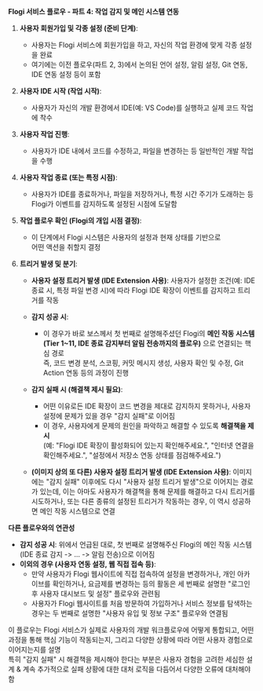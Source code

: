 **Flogi 서비스 플로우 \- 파트 4: 작업 감지 및 메인 시스템 연동**

1. **사용자 회원가입 및 각종 설정 (준비 단계)**:  
   * 사용자는 Flogi 서비스에 회원가입을 하고, 자신의 작업 환경에 맞게 각종 설정을 완료  
   * 여기에는 이전 플로우(파트 2, 3)에서 논의된 언어 설정, 알림 설정, Git 연동, IDE 연동 설정 등이 포함

2. **사용자 IDE 시작 (작업 시작)**:  
   * 사용자가 자신의 개발 환경에서 IDE(예: VS Code)를 실행하고 실제 코드 작업에 착수

3. **사용자 작업 진행**:  
   * 사용자가 IDE 내에서 코드를 수정하고, 파일을 변경하는 등 일반적인 개발 작업을 수행

4. **사용자 작업 종료 (또는 특정 시점)**:  
   * 사용자가 IDE를 종료하거나, 파일을 저장하거나, 특정 시간 주기가 도래하는 등 Flogi가 이벤트를 감지하도록 설정된 시점에 도달함

5. **작업 플로우 확인 (Flogi의 개입 시점 결정)**:  
   * 이 단계에서 Flogi 시스템은 사용자의 설정과 현재 상태를 기반으로   
     어떤 액션을 취할지 결정

6. **트리거 발생 및 분기**:  
   * **사용자 설정 트리거 발생 (IDE Extension 사용)**: 사용자가 설정한 조건(예: IDE 종료 시, 특정 파일 변경 시)에 따라 Flogi IDE 확장이 이벤트를 감지하고 트리거를 작동  
   * **감지 성공 시**:  
     * 이 경우가 바로 보스께서 첫 번째로 설명해주셨던 Flogi의 **메인 작동 시스템 (Tier 1\~11, IDE 종료 감지부터 알림 전송까지의 플로우)** 으로 연결되는 핵심 경로  
       즉, 코드 변경 분석, 스코핑, 커밋 메시지 생성, 사용자 확인 및 수정, Git Action 연동 등의 과정이 진행

   * **감지 실패 시 (해결책 제시 필요)**:  
     * 어떤 이유로든 IDE 확장이 코드 변경을 제대로 감지하지 못하거나, 사용자 설정에 문제가 있을 경우 "감지 실패"로 이어짐  
     * 이 경우, 사용자에게 문제의 원인을 파악하고 해결할 수 있도록 **해결책을 제시**  
       (예: "Flogi IDE 확장이 활성화되어 있는지 확인해주세요.", "인터넷 연결을 확인해주세요.", "설정에서 저장소 연동 상태를 점검해주세요.")  
   * **(이미지 상의 또 다른) 사용자 설정 트리거 발생 (IDE Extension 사용)**: 이미지에는 "감지 실패" 이후에도 다시 "사용자 설정 트리거 발생"으로 이어지는 경로가 있는데, 이는 아마도 사용자가 해결책을 통해 문제를 해결하고 다시 트리거를 시도하거나, 또는 다른 종류의 설정된 트리거가 작동하는 경우, 이 역시 성공하면 메인 작동 시스템으로 연결

**다른 플로우와의 연관성**

* **감지 성공 시**: 위에서 언급된 대로, 첫 번째로 설명해주신 Flogi의 메인 작동 시스템(IDE 종료 감지 \-\> ... \-\> 알림 전송)으로 이어짐  
* **이외의 경우 (사용자 연동 설정, 웹 직접 접속 등)**:  
  * 만약 사용자가 Flogi 웹사이트에 직접 접속하여 설정을 변경하거나, 개인 아카이브를 확인하거나, 요금제를 변경하는 등의 활동은 세 번째로 설명한 "로그인 후 사용자 대시보드 및 설정" 플로우와 관련됨  
  * 사용자가 Flogi 웹사이트를 처음 방문하여 가입하거나 서비스 정보를 탐색하는 경우는 두 번째로 설명한 "사용자 유입 및 정보 구조" 플로우와 연결됨

이 플로우는 Flogi 서비스가 실제로 사용자의 개발 워크플로우에 어떻게 통합되고, 어떤 과정을 통해 핵심 기능이 작동되는지, 그리고 다양한 상황에 따라 어떤 사용자 경험으로 이어지는지를 설명  
특히 "감지 실패" 시 해결책을 제시해야 한다는 부분은 사용자 경험을 고려한 세심한 설계 & 계속 추가적으로 실패 상황에 대한 대처 로직을 다듬어서 다양한 오류에 대처해야 함

